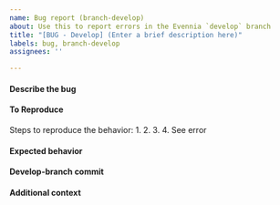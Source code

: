 ```yaml
---
name: Bug report (branch-develop)
about: Use this to report errors in the Evennia `develop` branch
title: "[BUG - Develop] (Enter a brief description here)"
labels: bug, branch-develop
assignees: ''

---
```


#### Describe the bug
<!--(Summarize your bug as clearly as possible here)-->

#### To Reproduce
Steps to reproduce the behavior:
1.
2.
3.
4. See error

#### Expected behavior
<!--(Add a clear and concise description of what you expected to happen.)-->

#### Develop-branch commit
<!-- (The develop-branch commit-hash. If unsure, run `evennia -v` or get the first few lines of the `about` command in-game.) -->

#### Additional context
<!--(Add with any other context about the problem, or ideas on how to solve.)-->
